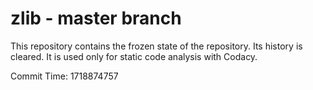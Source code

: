 # zlib - master branch

This repository contains the frozen state of the repository.
Its history is cleared. It is used only for static code
analysis with Codacy.

Commit Time: 1718874757